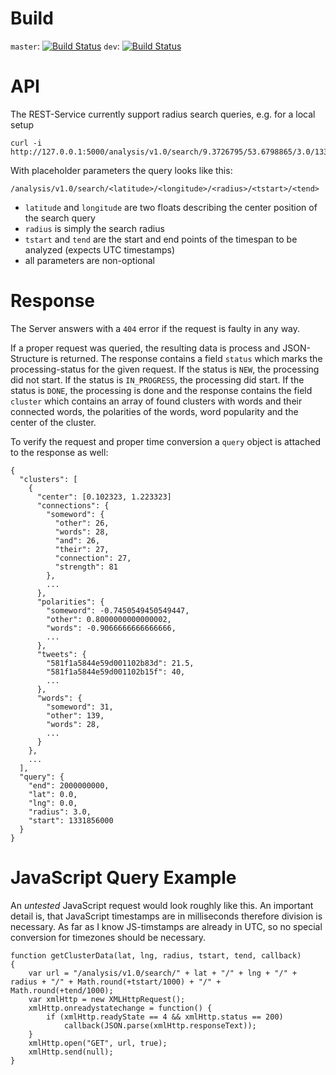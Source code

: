 # Build

`master`: [![Build Status](https://travis-ci.org/haw-mip02/analysis-rest.svg?branch=master)](https://travis-ci.org/haw-mip02/analysis-rest)
`dev`: [![Build Status](https://travis-ci.org/haw-mip02/analysis-rest.svg?branch=dev)](https://travis-ci.org/haw-mip02/analysis-rest)

# API

The REST-Service currently support radius search queries, e.g. for a local setup

```
curl -i http://127.0.0.1:5000/analysis/v1.0/search/9.3726795/53.6798865/3.0/1331856000.2/1900000000.2
```

With placeholder parameters the query looks like this:

```
/analysis/v1.0/search/<latitude>/<longitude>/<radius>/<tstart>/<tend>
```

* `latitude` and `longitude` are two floats describing the center position of the search query
* `radius` is simply the search radius
* `tstart` and `tend` are the start and end points of the timespan to be analyzed (expects UTC timestamps)
* all parameters are non-optional

# Response

The Server answers with a `404` error if the request is faulty in any way.

If a proper request was queried, the resulting data is process and JSON-Structure
is returned. The response contains a field `status` which marks the processing-status for the given request. If the status is `NEW`, the processing did not start. If the status is `IN_PROGRESS`, the processing did start. If the status is `DONE`, the processing is done and the response contains the field `cluster` which contains an array of found clusters with words and their connected words, the polarities of the words, word popularity and the center of the cluster.

To verify the request and proper time conversion a `query` object is attached to the response as well:

```
{
  "clusters": [
    {
      "center": [0.102323, 1.223323]
      "connections": {
        "someword": {
          "other": 26,
          "words": 28,
          "and": 26,
          "their": 27,
          "connection": 27,
          "strength": 81
        },
        ...
      },
      "polarities": {
        "someword": -0.7450549450549447,
        "other": 0.8000000000000002,
        "words": -0.9066666666666666,
        ...
      },
      "tweets": {
        "581f1a5844e59d001102b83d": 21.5,
        "581f1a5844e59d001102b15f": 40,
        ...
      },
      "words": {
        "someword": 31,
        "other": 139,
        "words": 28,
        ...
      }
    },
    ...
  ],
  "query": {
    "end": 2000000000,
    "lat": 0.0,
    "lng": 0.0,
    "radius": 3.0,
    "start": 1331856000
  }
}
```

# JavaScript Query Example

An _untested_ JavaScript request would look roughly like this. An important detail is, that
JavaScript timestamps are in milliseconds therefore division is necessary. As far as I know
JS-timstamps are already in UTC, so no special conversion for timezones should be necessary.

```
function getClusterData(lat, lng, radius, tstart, tend, callback)
{
	var url = "/analysis/v1.0/search/" + lat + "/" + lng + "/" + radius + "/" + Math.round(+tstart/1000) + "/" + Math.round(+tend/1000);
    var xmlHttp = new XMLHttpRequest();
    xmlHttp.onreadystatechange = function() {
        if (xmlHttp.readyState == 4 && xmlHttp.status == 200)
            callback(JSON.parse(xmlHttp.responseText));
    }
    xmlHttp.open("GET", url, true);
    xmlHttp.send(null);
}
```
